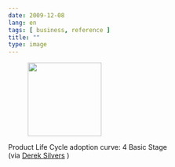 ```yaml
---
date: 2009-12-08
lang: en
tags: [ business, reference ]
title: ""
type: image
---
```


<figure>
<a
href="https://hugo.ferreira.cc/product-life-cycle-adoption-curve-4-basic-stage/attachment/1189/"
rel="attachment"><img
src="https://hugo.ferreira.cc/wp-content/uploads/2009/12/tumblr_kub4lklwUB1qz82meo1_500-150x150.jpg"
width="150" height="150" /></a></figure>

Product Life Cycle adoption curve: 4 Basic Stage\
(via [Derek Silvers](http://sivers.org/done) )

